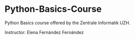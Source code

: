 # Python-Basics-Course
Python Basics course offered by the Zentrale Informatik UZH. 

Instructor: Elena Fernández Fernández

